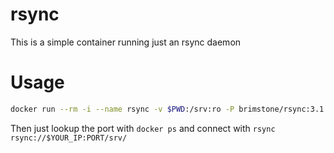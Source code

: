 rsync
=====

This is a simple container running just an rsync daemon

Usage
=====
```bash
docker run --rm -i --name rsync -v $PWD:/srv:ro -P brimstone/rsync:3.1.2
```

Then just lookup the port with `docker ps` and connect with `rsync rsync://$YOUR_IP:PORT/srv/`
